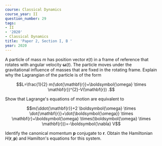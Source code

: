 ```yaml
---
course: Classical Dynamics
course_year: II
question_number: 29
tags:
- II
- '2020'
- Classical Dynamics
title: 'Paper 2, Section I, B '
year: 2020
---
```




A particle of mass $m$ has position vector $\mathbf{r}(t)$ in a frame of reference that rotates with angular velocity $\boldsymbol{\omega}(t)$. The particle moves under the gravitational influence of masses that are fixed in the rotating frame. Explain why the Lagrangian of the particle is of the form

$$L=\frac{1}{2} m(\dot{\mathbf{r}}+\boldsymbol{\omega} \times \mathbf{r})^{2}-V(\mathbf{r}) .$$

Show that Lagrange's equations of motion are equivalent to

$$m(\ddot{\mathbf{r}}+2 \boldsymbol{\omega} \times \dot{\mathbf{r}}+\dot{\boldsymbol{\omega}} \times \mathbf{r}+\boldsymbol{\omega} \times(\boldsymbol{\omega} \times \mathbf{r}))=-\boldsymbol{\nabla} V$$

Identify the canonical momentum $\mathbf{p}$ conjugate to $\mathbf{r}$. Obtain the Hamiltonian $H(\mathbf{r}, \mathbf{p})$ and Hamilton's equations for this system.
